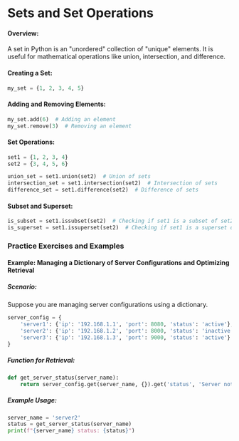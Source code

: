 # Sets and Set Operations

#### Overview:
A set in Python is an "unordered" collection of "unique" elements. It is useful for mathematical operations like union, intersection, and difference.

#### Creating a Set:
```python
my_set = {1, 2, 3, 4, 5}
```

#### Adding and Removing Elements:
```python
my_set.add(6)  # Adding an element
my_set.remove(3)  # Removing an element
```

#### Set Operations:
```python
set1 = {1, 2, 3, 4}
set2 = {3, 4, 5, 6}

union_set = set1.union(set2)  # Union of sets
intersection_set = set1.intersection(set2)  # Intersection of sets
difference_set = set1.difference(set2)  # Difference of sets
```

#### Subset and Superset:
```python
is_subset = set1.issubset(set2)  # Checking if set1 is a subset of set2
is_superset = set1.issuperset(set2)  # Checking if set1 is a superset of set2
```

### Practice Exercises and Examples

#### Example: Managing a Dictionary of Server Configurations and Optimizing Retrieval

##### Scenario:
Suppose you are managing server configurations using a dictionary.

```python
server_config = {
    'server1': {'ip': '192.168.1.1', 'port': 8080, 'status': 'active'},
    'server2': {'ip': '192.168.1.2', 'port': 8000, 'status': 'inactive'},
    'server3': {'ip': '192.168.1.3', 'port': 9000, 'status': 'active'}
}
```

##### Function for Retrieval:
```python
def get_server_status(server_name):
    return server_config.get(server_name, {}).get('status', 'Server not found')
```

##### Example Usage:
```python
server_name = 'server2'
status = get_server_status(server_name)
print(f"{server_name} status: {status}")
```

